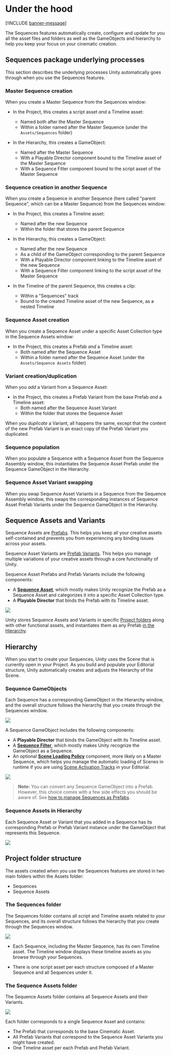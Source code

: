 # Under the hood

[!INCLUDE [banner-message](banner-message.md)]

The Sequences features automatically create, configure and update for you all the asset files and folders as well as the GameObjects and hierarchy to help you keep your focus on your cinematic creation.

## Sequences package underlying processes

This section describes the underlying processes Unity automatically goes through when you use the Sequences features.

### Master Sequence creation

When you create a Master Sequence from the Sequences window:

-   In the Project, this creates a script asset *and* a Timeline asset:
    -   Named both after the Master Sequence
    -   Within a folder named after the Master Sequence (under the `Assets/Sequences` folder)


-   In the Hierarchy, this creates a GameObject:
    -   Named after the Master Sequence
    -   With a Playable Director component bound to the Timeline asset of the Master Sequence
    -   With a Sequence Filter component bound to the script asset of the Master Sequence


### Sequence creation in another Sequence

When you create a Sequence in another Sequence (here called "parent Sequence", which can be a Master Sequence) from the Sequences window:

-   In the Project, this creates a Timeline asset:
    -   Named after the new Sequence
    -   Within the folder that stores the parent Sequence


-   In the Hierarchy, this creates a GameObject:
    -   Named after the new Sequence
    -   As a child of the GameObject corresponding to the parent Sequence
    -   With a Playable Director component linking to the Timeline asset of the new Sequence
    -   With a Sequence Filter component linking to the script asset of the Master Sequence


-   In the Timeline of the parent Sequence, this creates a clip:
    -   Within a "Sequences" track
    -   Bound to the created Timeline asset of the new Sequence, as a nested Timeline


### Sequence Asset creation

When you create a Sequence Asset under a specific Asset Collection type in the Sequence Assets window:

-   In the Project, this creates a Prefab *and* a Timeline asset:
    -   Both named after the Sequence Asset
    -   Within a folder named after the Sequence Asset (under the `Assets/Sequence Assets` folder)


### Variant creation/duplication

When you *add* a Variant from a Sequence Asset:

-   In the Project, this creates a Prefab Variant from the base Prefab *and* a Timeline asset:
    -   Both named after the Sequence Asset Variant
    -   Within the folder that stores the Sequence Asset

When you *duplicate* a Variant, all happens the same, except that the content of the new Prefab Variant is an exact copy of the Prefab Variant you duplicated.


### Sequence population

When you populate a Sequence with a Sequence Asset from the Sequence Assembly window, this instantiates the Sequence Asset Prefab under the Sequence GameObject in the Hierarchy.

### Sequence Asset Variant swapping

When you swap Sequence Asset Variants in a Sequence from the Sequence Assembly window, this swaps the corresponding instances of Sequence Asset Prefab Variants under the Sequence GameObject in the Hierarchy.


## Sequence Assets and Variants

Sequence Assets are [Prefabs](https://docs.unity3d.com/Manual/Prefabs.html). This helps you keep all your creative assets self-contained and prevents you from experiencing any binding issues across your assets.

Sequence Asset Variants are [Prefab Variants](https://docs.unity3d.com/Manual/PrefabVariants.html). This helps you manage multiple variations of your creative assets through a core functionality of Unity.

Sequence Asset Prefabs and Prefab Variants include the following components:

* A **[Sequence Asset](ref-components.md#sequence-asset)**, which mostly makes Unity recognize the Prefab as a Sequence Asset and categorizes it into a specific Asset Collection type.
* A **Playable Director** that binds the Prefab with its Timeline asset.

![](images/sequence-asset-prefab-in-project.png)

Unity stores Sequence Assets and Variants in specific [Project folders](#the-sequence-assets-folder) along with other functional assets, and instantiates them as any Prefab [in the Hierarchy](#sequence-assets-in-hierarchy).

## Hierarchy

When you start to create your Sequences, Unity uses the Scene that is currently open in your Project. As you build and populate your Editorial structure, Unity automatically creates and adjusts the Hierarchy of the Scene.

### Sequence GameObjects

Each Sequence has a corresponding GameObject in the Hierarchy window, and the overall structure follows the hierarchy that you create through the Sequences window.

![](images/hierarchy-editorial-structure.png)

A Sequence GameObject includes the following components:

* A **Playable Director** that binds the GameObject with its Timeline asset.
* A **[Sequence Filter](ref-components.md#sequence-filter)**, which mostly makes Unity recognize the GameObject as a Sequence.
* An optional **[Scene Loading Policy](ref-components.md#scene-loading-policy)** component, more likely on a Master Sequence, which helps you manage the automatic loading of Scenes in runtime if you are using [Scene Activation Tracks](timeline-window.md#scene-activation-track) in your Editorial.

![](images/inspector-sequence-gameobject.png)

>**Note:** You can convert any Sequence GameObject into a Prefab. However, this choice comes with a few side effects you should be aware of. See [how to manage Sequences as Prefabs](sequences-as-prefabs.md).


### Sequence Assets in Hierarchy

Each Sequence Asset or Variant that you added in a Sequence has its corresponding Prefab or Prefab Variant instance under the GameObject that represents this Sequence.

![](images/hierarchy-sequence-assets.png)


## Project folder structure

The assets created when you use the Sequences features are stored in two main folders within the Assets folder:

* Sequences
* Sequence Assets

### The Sequences folder

The Sequences folder contains all script and Timeline assets related to your Sequences, and its overall structure follows the hierarchy that you create through the Sequences window.

![](images/project-folder-sequences.png)

* Each Sequence, including the Master Sequence, has its own Timeline asset. The Timeline window displays these timeline assets as you browse through your Sequences.

* There is one script asset per each structure composed of a Master Sequence and all Sequences under it.

### The Sequence Assets folder

The Sequence Assets folder contains all Sequence Assets and their Variants.

![](images/project-folder-sequence-assets.png)

Each folder corresponds to a single Sequence Asset and contains:
* The Prefab that corresponds to the base Cinematic Asset.
* All Prefab Variants that correspond to the Sequence Asset Variants you might have created.
* One Timeline asset per each Prefab and Prefab Variant.
